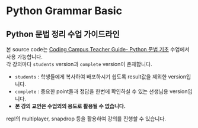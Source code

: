 # Python Grammar Basic  
  
## Python 문법 정리 수업 가이드라인

본 source code는 [Coding Campus Teacher Guide- Python 문법 기초]() 수업에서 사용 가능합니다.     
각 강의마다 `students` version과 `complete` version이 존재합니다.
* `students` : 학생들에게 복사하여 배포하시기 쉽도록 result값을 제외한 version입니다.  
* `complete` : 중요한 point들과 정답을 한번에 확인하실 수 있는 선생님용 version입니다.  
* **본 강의 교안은 수업외의 용도로 활용될 수 없습니다.**
   
repl의 multiplayer, snapdrop 등을 활용하여 강의를 진행할 수 있습니다.
